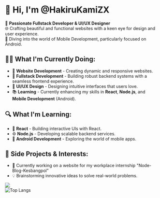 # 👋 Hi, I'm @HakiruKamiZX

🚀 **Passionate Fullstack Developer & UI/UX Designer**  
🌐 Crafting beautiful and functional websites with a keen eye for design and user experience.  
📱 Diving into the world of Mobile Development, particularly focused on Android.

## 👨‍💻 What I'm Currently Doing:
- 🌟 **Website Development** - Creating dynamic and responsive websites.
- 💼 **Fullstack Development** - Building robust backend systems with a seamless frontend experience.
- 🎨 **UI/UX Design** - Designing intuitive interfaces that users love.
- 📚 **Learning** - Currently enhancing my skills in **React**, **Node.js**, and **Mobile Development** (Android).

## 🔍 What I'm Learning:
- 🔧 **React** - Building interactive UIs with React.
- ⚙️ **Node.js** - Developing scalable backend services.
- 📱 **Android Development** - Exploring the world of mobile apps.

## 🎯 Side Projects & Interests:
- 🚀 Currently working on a website for my workplace internship "Node-Blog-Kesbangpol"
- 💡 Brainstorming innovative ideas to solve real-world problems.

![](https://github-readme-streak-stats.herokuapp.com/?user=HakiruKamiZX&theme=dark&hide_border=true)<br/>
![Top Langs](https://github-readme-stats.vercel.app/api/top-langs/?username=HakiruKamiZX&layout=compact)

<!---
HakiruKamiZX/HakiruKamiZX is a ✨ special ✨ repository because its `README.md` (this file) appears on your GitHub profile.
You can click the Preview link to take a look at your changes.
--->
